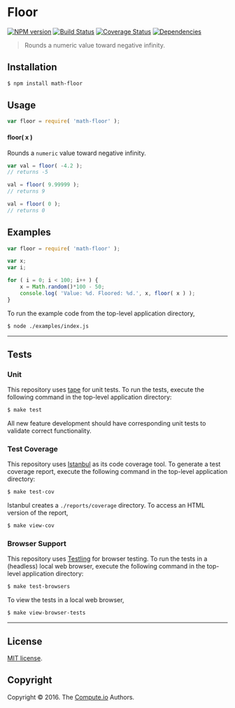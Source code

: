 Floor
===
[![NPM version][npm-image]][npm-url] [![Build Status][build-image]][build-url] [![Coverage Status][coverage-image]][coverage-url] [![Dependencies][dependencies-image]][dependencies-url]

> Rounds a numeric value toward negative infinity.


## Installation

``` bash
$ npm install math-floor
```


## Usage

``` javascript
var floor = require( 'math-floor' );
```

#### floor( x )

Rounds a `numeric` value toward negative infinity.

``` javascript
var val = floor( -4.2 );
// returns -5

val = floor( 9.99999 );
// returns 9

val = floor( 0 );
// returns 0
```


## Examples

``` javascript
var floor = require( 'math-floor' );

var x;
var i;

for ( i = 0; i < 100; i++ ) {
	x = Math.random()*100 - 50;
	console.log( 'Value: %d. Floored: %d.', x, floor( x ) );
}
```

To run the example code from the top-level application directory,

``` bash
$ node ./examples/index.js
```


---
## Tests

### Unit

This repository uses [tape][tape] for unit tests. To run the tests, execute the following command in the top-level application directory:

``` bash
$ make test
```

All new feature development should have corresponding unit tests to validate correct functionality.


### Test Coverage

This repository uses [Istanbul][istanbul] as its code coverage tool. To generate a test coverage report, execute the following command in the top-level application directory:

``` bash
$ make test-cov
```

Istanbul creates a `./reports/coverage` directory. To access an HTML version of the report,

``` bash
$ make view-cov
```


### Browser Support

This repository uses [Testling][testling] for browser testing. To run the tests in a (headless) local web browser, execute the following command in the top-level application directory:

``` bash
$ make test-browsers
```

To view the tests in a local web browser,

``` bash
$ make view-browser-tests
```

<!-- [![browser support][browsers-image]][browsers-url] -->


---
## License

[MIT license](http://opensource.org/licenses/MIT).


## Copyright

Copyright &copy; 2016. The [Compute.io][compute-io] Authors.


[npm-image]: http://img.shields.io/npm/v/math-floor.svg
[npm-url]: https://npmjs.org/package/math-floor

[build-image]: http://img.shields.io/travis/math-io/floor/master.svg
[build-url]: https://travis-ci.org/math-io/floor

[coverage-image]: https://img.shields.io/codecov/c/github/math-io/floor/master.svg
[coverage-url]: https://codecov.io/github/math-io/floor?branch=master

[dependencies-image]: http://img.shields.io/david/math-io/floor.svg
[dependencies-url]: https://david-dm.org/math-io/floor

[dev-dependencies-image]: http://img.shields.io/david/dev/math-io/floor.svg
[dev-dependencies-url]: https://david-dm.org/dev/math-io/floor

[github-issues-image]: http://img.shields.io/github/issues/math-io/floor.svg
[github-issues-url]: https://github.com/math-io/floor/issues

[tape]: https://github.com/substack/tape
[istanbul]: https://github.com/gotwarlost/istanbul
[testling]: https://ci.testling.com

[compute-io]: https://github.com/compute-io/
